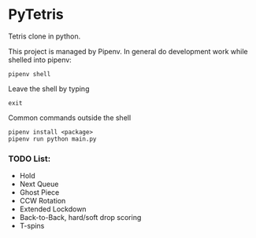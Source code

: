 # PyTetris

Tetris clone in python.

This project is managed by Pipenv.  In general do development work while shelled
into pipenv:
```
pipenv shell
```
Leave the shell by typing
```
exit
```

Common commands outside the shell
```
pipenv install <package>
pipenv run python main.py
```

### TODO List:
- Hold
- Next Queue
- Ghost Piece
- CCW Rotation
- Extended Lockdown
- Back-to-Back, hard/soft drop scoring
- T-spins